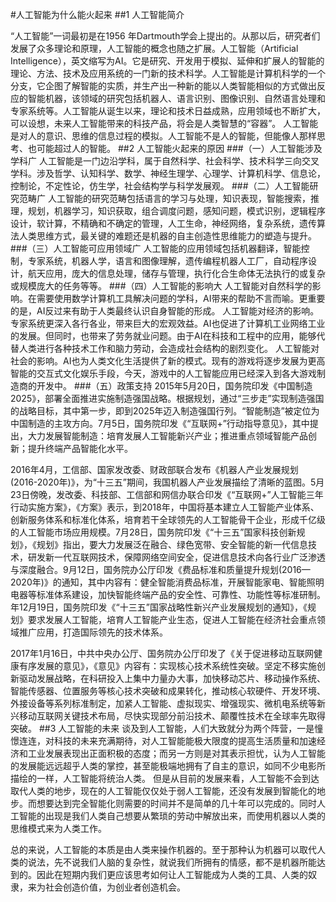 #人工智能为什么能火起来
##1 人工智能简介
     
“人工智能”一词最初是在1956 年Dartmouth学会上提出的。从那以后，研究者们发展了众多理论和原理，人工智能的概念也随之扩展。人工智能（Artificial Intelligence），英文缩写为AI。它是研究、开发用于模拟、延伸和扩展人的智能的理论、方法、技术及应用系统的一门新的技术科学。人工智能是计算机科学的一个分支，它企图了解智能的实质，并生产出一种新的能以人类智能相似的方式做出反应的智能机器，该领域的研究包括机器人、语言识别、图像识别、自然语言处理和专家系统等。人工智能从诞生以来，理论和技术日益成熟，应用领域也不断扩大，可以设想，未来人工智能带来的科技产品，将会是人类智慧的“容器”。 人工智能是对人的意识、思维的信息过程的模拟。人工智能不是人的智能，但能像人那样思考、也可能超过人的智能。 
##2 人工智能火起来的原因 
###（一）人工智能涉及学科广
人工智能是一门边沿学科，属于自然科学、社会科学、技术科学三向交叉学科。涉及哲学、认知科学、数学、神经生理学、心理学、计算机科学、信息论，控制论，不定性论，仿生学，社会结构学与科学发展观。 
###（二）人工智能研究范畴广
人工智能的研究范畴包括语言的学习与处理，知识表现，智能搜索，推理，规划，机器学习，知识获取，组合调度问题，感知问题，模式识别，逻辑程序设计，软计算，不精确和不确定的管理，人工生命，神经网络，复杂系统，遗传算法人类思维方式，最关键的难题还是机器的自主创造性思维能力的塑造与提升。 
###（三）人工智能可应用领域广
人工智能的应用领域包括机器翻译，智能控制，专家系统，机器人学，语言和图像理解，遗传编程机器人工厂，自动程序设计，航天应用，庞大的信息处理，储存与管理，执行化合生命体无法执行的或复杂或规模庞大的任务等等。 
###（四）人工智能的影响大 
人工智能对自然科学的影响。在需要使用数学计算机工具解决问题的学科，AI带来的帮助不言而喻。更重要的是，AI反过来有助于人类最终认识自身智能的形成。 
人工智能对经济的影响。专家系统更深入各行各业，带来巨大的宏观效益。AI也促进了计算机工业网络工业的发展。但同时，也带来了劳务就业问题。由于AI在科技和工程中的应用，能够代替人类进行各种技术工作和脑力劳动，会造成社会结构的剧烈变化。 
人工智能对社会的影响。AI也为人类文化生活提供了新的模式。现有的游戏将逐步发展为更高智能的交互式文化娱乐手段，今天，游戏中的人工智能应用已经深入到各大游戏制造商的开发中。
###（五）政策支持 
2015年5月20日，国务院印发《中国制造2025》，部署全面推进实施制造强国战略。根据规划，通过“三步走”实现制造强国的战略目标，其中第一步，即到2025年迈入制造强国行列。“智能制造”被定位为中国制造的主攻方向。7月5日，国务院印发《“互联网+”行动指导意见》，其中提出，大力发展智能制造：培育发展人工智能新兴产业；推进重点领域智能产品创新；提升终端产品智能化水平。

2016年4月，工信部、国家发改委、财政部联合发布《机器人产业发展规划(2016-2020年)》，为“十三五”期间，我国机器人产业发展描绘了清晰的蓝图。5月23日傍晚，发改委、科技部、工信部和网信办联合印发《“互联网+”人工智能三年行动实施方案》，《方案》表示，到2018年，中国将基本建立人工智能产业体系、创新服务体系和标准化体系，培育若干全球领先的人工智能骨干企业，形成千亿级的人工智能市场应用规模。7月28日，国务院印发《“十三五”国家科技创新规划》，《规划》指出，要大力发展泛在融合、绿色宽带、安全智能的新一代信息技术，研发新一代互联网技术，保障网络空间安全，促进信息技术向各行业广泛渗透与深度融合。9月12日，国务院办公厅印发《费品标准和质量提升规划(2016—2020年)》的通知，其中内容有：健全智能消费品标准，开展智能家电、智能照明电器等标准体系建设，加快智能终端产品的安全性、可靠性、功能性等标准研制。年12月19日，国务院印发《“十三五”国家战略性新兴产业发展规划的通知》，《规划》要求发展人工智能，培育人工智能产业生态，促进人工智能在经济社会重点领域推广应用，打造国际领先的技术体系。

2017年1月16日，中共中央办公厅、国务院办公厅印发了《关于促进移动互联网健康有序发展的意见》，《意见》内容有：实现核心技术系统性突破。坚定不移实施创新驱动发展战略，在科研投入上集中力量办大事，加快移动芯片、移动操作系统、智能传感器、位置服务等核心技术突破和成果转化，推动核心软硬件、开发环境、外接设备等系列标准制定，加紧人工智能、虚拟现实、增强现实、微机电系统等新兴移动互联网关键技术布局，尽快实现部分前沿技术、颠覆性技术在全球率先取得突破。
##3 人工智能的未来 
谈及到人工智能，人们大致就分为两个阵营，一是憧憬连连，对科技的未来充满期待，对人工智能能极大限度的提高生活质量和加速经济和工业发展表现出正面积极的态度；而另一方则是对其表示担忧，认为人工智能的发展能远远超乎人类的掌控，甚至能极端地拥有了自主的意识，如同不少电影所描绘的一样，人工智能将统治人类。 但是从目前的发展来看，人工智能不会到达取代人类的地步，现在的人工智能仅仅处于弱人工智能，还没有发展到智能化的地步。而想要达到完全智能化则需要的时间并不是简单的几十年可以完成的。同时人工智能的出现是我们人类自己想要从繁琐的劳动中解放出来，而使用机器以人类的思维模式来为人类工作。

总的来说，人工智能的本质是由人类来操作机器的。至于那种认为机器可以取代人类的说法，先不说我们人脑的复杂性，就说我们所拥有的情感，都不是机器所能达到的。因此在短期内我们更应该思考如何让人工智能成为人类的工具、人类的奴隶，来为社会创造价值，为创业者创造机会。
